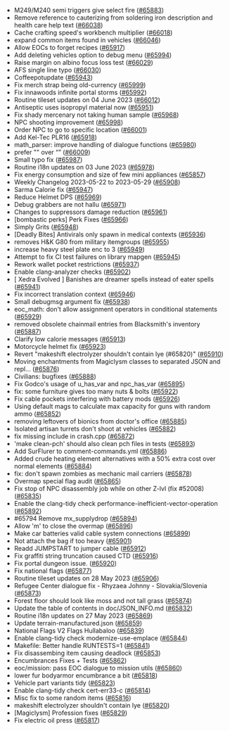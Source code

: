 * M249/M240 semi triggers give select fire ([#65883](https://github.com/CleverRaven/Cataclysm-DDA/pull/65883))
* Remove reference to cauterizing from soldering iron description and health care help text ([#66038](https://github.com/CleverRaven/Cataclysm-DDA/pull/66038))
* Cache crafting speed's workbench multiplier ([#66018](https://github.com/CleverRaven/Cataclysm-DDA/pull/66018))
* expand common items found in vehicles ([#66046](https://github.com/CleverRaven/Cataclysm-DDA/pull/66046))
* Allow EOCs to forget recipes ([#65917](https://github.com/CleverRaven/Cataclysm-DDA/pull/65917))
* Add deleting vehicles option to debug menu ([#65994](https://github.com/CleverRaven/Cataclysm-DDA/pull/65994))
* Raise margin on albino focus loss test ([#66029](https://github.com/CleverRaven/Cataclysm-DDA/pull/66029))
* AFS single line typo ([#66030](https://github.com/CleverRaven/Cataclysm-DDA/pull/66030))
* Coffeepotupdate ([#65943](https://github.com/CleverRaven/Cataclysm-DDA/pull/65943))
* Fix merch strap being old-currency ([#65999](https://github.com/CleverRaven/Cataclysm-DDA/pull/65999))
* Fix innawoods infinite portal storms ([#65992](https://github.com/CleverRaven/Cataclysm-DDA/pull/65992))
* Routine tileset updates on 04 June 2023 ([#66012](https://github.com/CleverRaven/Cataclysm-DDA/pull/66012))
* Antiseptic uses isopropyl material now ([#65951](https://github.com/CleverRaven/Cataclysm-DDA/pull/65951))
* Fix shady mercenary not taking human sample ([#65968](https://github.com/CleverRaven/Cataclysm-DDA/pull/65968))
* NPC shooting improvement ([#65998](https://github.com/CleverRaven/Cataclysm-DDA/pull/65998))
* Order NPC to go to specific location ([#66001](https://github.com/CleverRaven/Cataclysm-DDA/pull/66001))
* Add Kel-Tec PLR16 ([#65918](https://github.com/CleverRaven/Cataclysm-DDA/pull/65918))
* math_parser: improve handling of dialogue functions ([#65980](https://github.com/CleverRaven/Cataclysm-DDA/pull/65980))
* prefer \"\" over “” ([#66009](https://github.com/CleverRaven/Cataclysm-DDA/pull/66009))
* Small typo fix ([#65987](https://github.com/CleverRaven/Cataclysm-DDA/pull/65987))
* Routine i18n updates on 03 June 2023 ([#65978](https://github.com/CleverRaven/Cataclysm-DDA/pull/65978))
* Fix energy consumption and size of few mini appliances ([#65857](https://github.com/CleverRaven/Cataclysm-DDA/pull/65857))
* Weekly Changelog 2023-05-22 to 2023-05-29 ([#65908](https://github.com/CleverRaven/Cataclysm-DDA/pull/65908))
* Sarma Calorie fix ([#65947](https://github.com/CleverRaven/Cataclysm-DDA/pull/65947))
* Reduce Helmet DPS ([#65969](https://github.com/CleverRaven/Cataclysm-DDA/pull/65969))
* Debug grabbers are not hallu ([#65971](https://github.com/CleverRaven/Cataclysm-DDA/pull/65971))
* Changes to suppressors damage reduction ([#65961](https://github.com/CleverRaven/Cataclysm-DDA/pull/65961))
* [bombastic perks] Perk Fixes ([#65966](https://github.com/CleverRaven/Cataclysm-DDA/pull/65966))
* Simply Grits ([#65948](https://github.com/CleverRaven/Cataclysm-DDA/pull/65948))
* [Deadly Bites] Antivirals only spawn in medical contexts ([#65936](https://github.com/CleverRaven/Cataclysm-DDA/pull/65936))
* removes H&K G80 from military itemgroups ([#65955](https://github.com/CleverRaven/Cataclysm-DDA/pull/65955))
* increase heavy steel plate enc to 3 ([#65949](https://github.com/CleverRaven/Cataclysm-DDA/pull/65949))
* Attempt to fix CI test failures on library mapgen ([#65945](https://github.com/CleverRaven/Cataclysm-DDA/pull/65945))
* Rework wallet pocket restrictions ([#65937](https://github.com/CleverRaven/Cataclysm-DDA/pull/65937))
* Enable clang-analyzer checks ([#65902](https://github.com/CleverRaven/Cataclysm-DDA/pull/65902))
* [ Xedra Evolved ] Banishes are dreamer spells instead of eater spells ([#65941](https://github.com/CleverRaven/Cataclysm-DDA/pull/65941))
* Fix incorrect translation context ([#65946](https://github.com/CleverRaven/Cataclysm-DDA/pull/65946))
* Small debugmsg argument fix ([#65938](https://github.com/CleverRaven/Cataclysm-DDA/pull/65938))
* eoc_math: don't allow assignment operators in conditional statements ([#65929](https://github.com/CleverRaven/Cataclysm-DDA/pull/65929))
* removed obsolete chainmail entries from Blacksmith's inventory ([#65887](https://github.com/CleverRaven/Cataclysm-DDA/pull/65887))
* Clarify low calorie messages ([#65913](https://github.com/CleverRaven/Cataclysm-DDA/pull/65913))
* Motorcycle helmet fix ([#65923](https://github.com/CleverRaven/Cataclysm-DDA/pull/65923))
* Revert "makeshift electrolyzer shouldn't contain lye (#65820)" ([#65910](https://github.com/CleverRaven/Cataclysm-DDA/pull/65910))
* Moving enchantments from Magiclysm classes to separated JSON and repl… ([#65876](https://github.com/CleverRaven/Cataclysm-DDA/pull/65876))
* Civilians: bugfixes ([#65888](https://github.com/CleverRaven/Cataclysm-DDA/pull/65888))
* Fix Godco's usage of u_has_var and npc_has_var ([#65895](https://github.com/CleverRaven/Cataclysm-DDA/pull/65895))
* fix: some furniture gives too many nuts & bolts ([#65922](https://github.com/CleverRaven/Cataclysm-DDA/pull/65922))
* Fix cable pockets interfering with battery mods ([#65926](https://github.com/CleverRaven/Cataclysm-DDA/pull/65926))
* Using default mags to calculate max capacity for guns with random ammo ([#65852](https://github.com/CleverRaven/Cataclysm-DDA/pull/65852))
* removing leftovers of bionics from doctor's office ([#65885](https://github.com/CleverRaven/Cataclysm-DDA/pull/65885))
* Isolated artisan turrets don't shoot at vehicles ([#65882](https://github.com/CleverRaven/Cataclysm-DDA/pull/65882))
* fix missing include in crash.cpp ([#65872](https://github.com/CleverRaven/Cataclysm-DDA/pull/65872))
* 'make clean-pch' should also clean pch files in tests ([#65893](https://github.com/CleverRaven/Cataclysm-DDA/pull/65893))
* Add SurFlurer to comment-commands.yml ([#65886](https://github.com/CleverRaven/Cataclysm-DDA/pull/65886))
* Added crude heating element alternatives with a 50% extra cost over normal elements ([#65884](https://github.com/CleverRaven/Cataclysm-DDA/pull/65884))
* fix: don't spawn zombies as mechanic mail carriers ([#65878](https://github.com/CleverRaven/Cataclysm-DDA/pull/65878))
* Overmap special flag audit ([#65865](https://github.com/CleverRaven/Cataclysm-DDA/pull/65865))
* Fix stop of NPC disassembly job while on other Z-lvl (fix #52008) ([#65835](https://github.com/CleverRaven/Cataclysm-DDA/pull/65835))
* Enable the clang-tidy check performance-inefficient-vector-operation ([#65892](https://github.com/CleverRaven/Cataclysm-DDA/pull/65892))
* #65794 Remove mx_supplydrop ([#65894](https://github.com/CleverRaven/Cataclysm-DDA/pull/65894))
* Allow 'm' to close the overmap ([#65896](https://github.com/CleverRaven/Cataclysm-DDA/pull/65896))
* Make car batteries valid cable system connections ([#65899](https://github.com/CleverRaven/Cataclysm-DDA/pull/65899))
* Not attach the bag if too heavy ([#65901](https://github.com/CleverRaven/Cataclysm-DDA/pull/65901))
* Readd JUMPSTART to jumper cable ([#65912](https://github.com/CleverRaven/Cataclysm-DDA/pull/65912))
* Fix graffiti string truncation caused CTD ([#65916](https://github.com/CleverRaven/Cataclysm-DDA/pull/65916))
* Fix portal dungeon issue. ([#65920](https://github.com/CleverRaven/Cataclysm-DDA/pull/65920))
* Fix national flags ([#65877](https://github.com/CleverRaven/Cataclysm-DDA/pull/65877))
* Routine tileset updates on 28 May 2023 ([#65906](https://github.com/CleverRaven/Cataclysm-DDA/pull/65906))
* Refugee Center dialogue fix - Rhyzaea Johnny - Slovakia/Slovenia ([#65873](https://github.com/CleverRaven/Cataclysm-DDA/pull/65873))
* Forest floor should look like moss and not tall grass ([#65874](https://github.com/CleverRaven/Cataclysm-DDA/pull/65874))
* Update the table of contents in doc/JSON_INFO.md ([#65832](https://github.com/CleverRaven/Cataclysm-DDA/pull/65832))
* Routine i18n updates on 27 May 2023 ([#65869](https://github.com/CleverRaven/Cataclysm-DDA/pull/65869))
* Update terrain-manufactured.json ([#65859](https://github.com/CleverRaven/Cataclysm-DDA/pull/65859))
* National Flags V2 Flags Hullabaloo ([#65839](https://github.com/CleverRaven/Cataclysm-DDA/pull/65839))
* Enable clang-tidy check modernize-use-emplace ([#65844](https://github.com/CleverRaven/Cataclysm-DDA/pull/65844))
* Makefile: Better handle RUNTESTS=1 ([#65841](https://github.com/CleverRaven/Cataclysm-DDA/pull/65841))
* Fix disassembing item causing deadlock ([#65853](https://github.com/CleverRaven/Cataclysm-DDA/pull/65853))
* Encumbrances Fixes + Tests ([#65862](https://github.com/CleverRaven/Cataclysm-DDA/pull/65862))
* eoc/mission: pass EOC dialogue to mission utils ([#65860](https://github.com/CleverRaven/Cataclysm-DDA/pull/65860))
* lower fur bodyarmor encumbrance a bit ([#65818](https://github.com/CleverRaven/Cataclysm-DDA/pull/65818))
* Vehicle part variants tidy ([#65823](https://github.com/CleverRaven/Cataclysm-DDA/pull/65823))
* Enable clang-tidy check cert-err33-c ([#65814](https://github.com/CleverRaven/Cataclysm-DDA/pull/65814))
* Misc fix to some random items ([#65816](https://github.com/CleverRaven/Cataclysm-DDA/pull/65816))
* makeshift electrolyzer shouldn't contain lye ([#65820](https://github.com/CleverRaven/Cataclysm-DDA/pull/65820))
* [Magiclysm] Profession fixes ([#65829](https://github.com/CleverRaven/Cataclysm-DDA/pull/65829))
* Fix electric oil press ([#65817](https://github.com/CleverRaven/Cataclysm-DDA/pull/65817))
